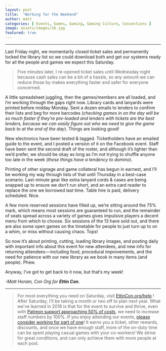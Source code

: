 ```yaml
---
layout: post
title:  "Working for the Weekend"
author: matt
categories: [ Events, Games, Gaming, Gaming Culture, Conventions ]
image: assets/images/16.jpg
featured: true
---
```


<section name="f54d" class="section section--body section--first"><div class="section-divider"><hr class="section-divider"></div><div class="section-content"><div class="section-inner sectionLayout--insetColumn"><p name="1e43" id="1e43" class="graf graf--p graf-after--h3">Last Friday night, we momentarily closed ticket sales and permanently locked the library list so we could download both and get our systems ready for all the people and games we expect this Saturday.</p><blockquote name="1729" id="1729" class="graf graf--blockquote graf-after--p">Five minutes later, I re-opened ticket sales until Wednesday night because cash sales can be a bit of a hassle, so any amount we can reduce those by makes everything faster and safer for everyone concerned.</blockquote><p name="6842" id="6842" class="graf graf--p graf-after--blockquote">A little spreadsheet juggling, then the games/members are all loaded, and I’m working through the gaps right now. Library cards and lanyards were printed before midday Monday. Sent a dozen emails to lenders to confirm their lists and beg for more barcodes (<em class="markup--em markup--p-em">checking games in on the day will be so much faster if they’re pre-loaded and lenders with tickets are the best lenders, because we can easily figure out who we need to give the game back to at the end of the day</em>). Things are looking good!</p><p name="e7bd" id="e7bd" class="graf graf--p graf-after--p">New electronics have been tested &amp; tagged. Ticketholders have an emailed guide to the event, and I posted a version of it on the Facebook event. Staff have been sent the second draft of the roster, and although it’s lighter than we’d prefer, we should be okay as long as I’m not trying to shuffle anyone too late in the week (<em class="markup--em markup--p-em">these things have a tendency to domino</em>).</p><p name="f1b9" id="f1b9" class="graf graf--p graf-after--p">Printing of other signage and game collateral has begun in earnest, and I’ll be working my way through lists of that until Thursday in a best-case scenario. Last-minute gear like extra lanyard cords &amp; cases are being snapped up to ensure we don’t run short, and an extra card reader to replace the one we borrowed last time. Table hire is paid, delivery scheduled. Nice.</p><p name="e8fb" id="e8fb" class="graf graf--p graf-after--p">A few more reserved sessions have filled up, we’re sitting around the 75% mark, which means most sessions are guaranteed to run, and the remainder of seats spread across a variety of games gives impulsive players a decent menu from which to choose. Six sessions of the 13 have sold out, and there are also some open games on the timetable for people to just turn up to on a whim, or miss without causing chaos. Tops!</p><p name="2d69" id="2d69" class="graf graf--p graf-after--p">So now it’s about printing, cutting, loading library images, and posting daily with important info about this event for new attendees, and new info for returning attendees — including food, procedural improvements, and the need for patience with our new library as we book in many items (and people). Phew.</p><p name="03bc" id="03bc" class="graf graf--p graf-after--p">Anyway, I’ve got to get back to it now, but that’s my week!</p><p name="72c2" id="72c2" class="graf graf--p graf-after--p graf--trailing"><em class="markup--em markup--p-em">-Matt Horam, Con Org for </em><strong class="markup--strong markup--p-strong"><em class="markup--em markup--p-em">Ettin Con</em></strong><em class="markup--em markup--p-em">.</em></p></div></div></section><section name="a4e4" class="section section--body section--last"><div class="section-divider"><hr class="section-divider"></div><div class="section-content"><div class="section-inner sectionLayout--insetColumn"><blockquote name="b256" id="b256" class="graf graf--blockquote graf--leading graf--trailing">For most everything you need on Saturday, visit <a href="https://EttinCon.org/help" data-href="https://EttinCon.org/help" class="markup--anchor markup--blockquote-anchor" rel="noopener" target="_blank">EttinCon.org/help</a> !<br>After Saturday, I’ll be taking a month or two off to plan next year. What we’ve learned in 2018 is that for the event to survive and thrive, even with <a href="https://patreon.com/EttinCon" data-href="https://patreon.com/EttinCon" class="markup--anchor markup--blockquote-anchor" rel="noopener" target="_blank">Patreon support approaching 50% of costs</a>, we need to increase staff numbers by 100%. If you enjoy attending our events, <a href="https://EttinCon.org/volunteer" data-href="https://EttinCon.org/volunteer" class="markup--anchor markup--blockquote-anchor" rel="noopener" target="_blank">please consider working for part of one</a>! It earns you a ticket, other rewards, discounts, and once we have enough staff, more of the on-duty time can be spent playing casual games with your co-workers! We strive for great conditions, and can only achieve them with more people at each post.</blockquote></div></div></section>